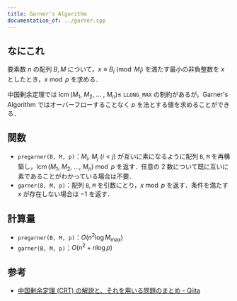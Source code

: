 ```yaml
---
title: Garner's Algorithm
documentation_of: ../garner.cpp
---
```


## なにこれ
要素数 $n$ の配列 $B, M$ について，$x \equiv B_i \pmod{M_i}$ を満たす最小の非負整数を $x$ としたとき，$x \bmod p$ を求める．

中国剰余定理では $\operatorname{lcm}(M_1,\ M_2,\ ...\ ,\ M_n) \leq$ `LLONG_MAX` の制約があるが，Garner's Algorithm ではオーバーフローすることなく $p$ を法とする値を求めることができる．

## 関数
- `pregarner(B, M, p)`：$M_i,\ M_j\ (i < j)$ が互いに素になるように配列 `B`, `M` を再構築し，$\operatorname{lcm}(M_1,\ M_2,\ ...,\ M_n) \bmod p$ を返す．任意の $2$ 数について既に互いに素であることがわかっている場合は不要．
- `garner(B, M, p)`：配列 `B`, `M` を引数にとり，$x \bmod p$ を返す．条件を満たす $x$ が存在しない場合は $-1$ を返す．

## 計算量
- `pregarner(B, M, p)`：$O(n^2 \log M_{\max})$
- `garner(B, M, p)`：$O(n^2 + n \log p)$

## 参考
- [中国剰余定理 (CRT) の解説と、それを用いる問題のまとめ - Qiita](https://qiita.com/drken/items/ae02240cd1f8edfc86fd)
